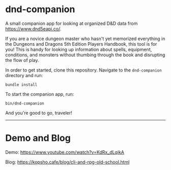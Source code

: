 # dnd-companion
A small companion app for looking at organized D&D data from https://www.dnd5eapi.co/.

If you are a novice dungeon master who hasn't yet memorized everything in the Dungeons and Dragons 5th Edition Players Handbook, this tool is for you! This is handy for looking up information about spells, equipment, conditions, and monsters without thumbing through the book and disrupting the flow of play.

In order to get started, clone this repository. 
Navigate to the `dnd-companion` directory and run:
```
bundle install
```

To start the companion app, run:
```
bin/dnd-companion
```
And you're good to go, traveler!

* * *

# Demo and Blog

Demo: https://www.youtube.com/watch?v=KdRx_dLqikA

Blog: https://kopsho.cafe/blog/cli-and-rpg-old-school.html
